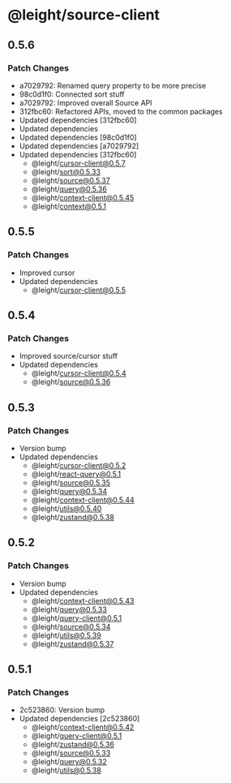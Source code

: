 # @leight/source-client

## 0.5.6

### Patch Changes

- a7029792: Renamed query property to be more precise
- 98c0d1f0: Connected sort stuff
- a7029792: Improved overall Source API
- 312fbc60: Refactored APIs, moved to the common packages
- Updated dependencies [312fbc60]
- Updated dependencies
- Updated dependencies [98c0d1f0]
- Updated dependencies [a7029792]
- Updated dependencies [312fbc60]
    - @leight/cursor-client@0.5.7
    - @leight/sort@0.5.33
    - @leight/source@0.5.37
    - @leight/query@0.5.36
    - @leight/context-client@0.5.45
    - @leight/context@0.5.1

## 0.5.5

### Patch Changes

- Improved cursor
- Updated dependencies
    - @leight/cursor-client@0.5.5

## 0.5.4

### Patch Changes

- Improved source/cursor stuff
- Updated dependencies
    - @leight/cursor-client@0.5.4
    - @leight/source@0.5.36

## 0.5.3

### Patch Changes

- Version bump
- Updated dependencies
    - @leight/cursor-client@0.5.2
    - @leight/react-query@0.5.1
    - @leight/source@0.5.35
    - @leight/query@0.5.34
    - @leight/context-client@0.5.44
    - @leight/utils@0.5.40
    - @leight/zustand@0.5.38

## 0.5.2

### Patch Changes

- Version bump
- Updated dependencies
    - @leight/context-client@0.5.43
    - @leight/query@0.5.33
    - @leight/query-client@0.5.1
    - @leight/source@0.5.34
    - @leight/utils@0.5.39
    - @leight/zustand@0.5.37

## 0.5.1

### Patch Changes

- 2c523860: Version bump
- Updated dependencies [2c523860]
    - @leight/context-client@0.5.42
    - @leight/query-client@0.5.1
    - @leight/zustand@0.5.36
    - @leight/source@0.5.33
    - @leight/query@0.5.32
    - @leight/utils@0.5.38
